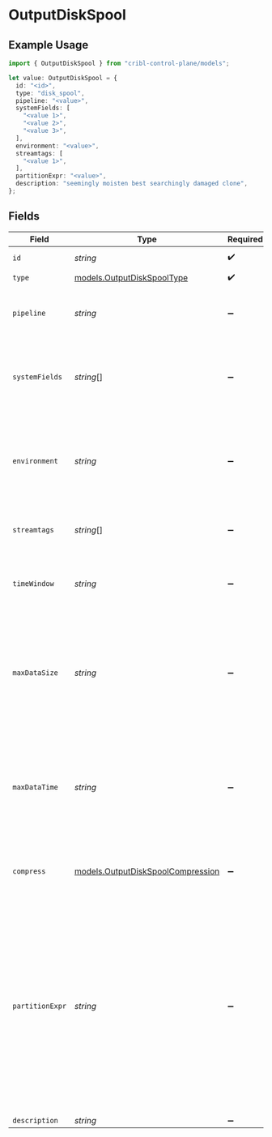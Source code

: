 # OutputDiskSpool

## Example Usage

```typescript
import { OutputDiskSpool } from "cribl-control-plane/models";

let value: OutputDiskSpool = {
  id: "<id>",
  type: "disk_spool",
  pipeline: "<value>",
  systemFields: [
    "<value 1>",
    "<value 2>",
    "<value 3>",
  ],
  environment: "<value>",
  streamtags: [
    "<value 1>",
  ],
  partitionExpr: "<value>",
  description: "seemingly moisten best searchingly damaged clone",
};
```

## Fields

| Field                                                                                                                                                                                                                | Type                                                                                                                                                                                                                 | Required                                                                                                                                                                                                             | Description                                                                                                                                                                                                          |
| -------------------------------------------------------------------------------------------------------------------------------------------------------------------------------------------------------------------- | -------------------------------------------------------------------------------------------------------------------------------------------------------------------------------------------------------------------- | -------------------------------------------------------------------------------------------------------------------------------------------------------------------------------------------------------------------- | -------------------------------------------------------------------------------------------------------------------------------------------------------------------------------------------------------------------- |
| `id`                                                                                                                                                                                                                 | *string*                                                                                                                                                                                                             | :heavy_check_mark:                                                                                                                                                                                                   | Unique ID for this output                                                                                                                                                                                            |
| `type`                                                                                                                                                                                                               | [models.OutputDiskSpoolType](../models/outputdiskspooltype.md)                                                                                                                                                       | :heavy_check_mark:                                                                                                                                                                                                   | N/A                                                                                                                                                                                                                  |
| `pipeline`                                                                                                                                                                                                           | *string*                                                                                                                                                                                                             | :heavy_minus_sign:                                                                                                                                                                                                   | Pipeline to process data before sending out to this output                                                                                                                                                           |
| `systemFields`                                                                                                                                                                                                       | *string*[]                                                                                                                                                                                                           | :heavy_minus_sign:                                                                                                                                                                                                   | Fields to automatically add to events, such as cribl_pipe. Supports wildcards.                                                                                                                                       |
| `environment`                                                                                                                                                                                                        | *string*                                                                                                                                                                                                             | :heavy_minus_sign:                                                                                                                                                                                                   | Optionally, enable this config only on a specified Git branch. If empty, will be enabled everywhere.                                                                                                                 |
| `streamtags`                                                                                                                                                                                                         | *string*[]                                                                                                                                                                                                           | :heavy_minus_sign:                                                                                                                                                                                                   | Tags for filtering and grouping in @{product}                                                                                                                                                                        |
| `timeWindow`                                                                                                                                                                                                         | *string*                                                                                                                                                                                                             | :heavy_minus_sign:                                                                                                                                                                                                   | Time period for grouping spooled events. Default is 10m.                                                                                                                                                             |
| `maxDataSize`                                                                                                                                                                                                        | *string*                                                                                                                                                                                                             | :heavy_minus_sign:                                                                                                                                                                                                   | Maximum disk space that can be consumed before older buckets are deleted. Examples: 420MB, 4GB. Default is 1GB.                                                                                                      |
| `maxDataTime`                                                                                                                                                                                                        | *string*                                                                                                                                                                                                             | :heavy_minus_sign:                                                                                                                                                                                                   | Maximum amount of time to retain data before older buckets are deleted. Examples: 2h, 4d. Default is 24h.                                                                                                            |
| `compress`                                                                                                                                                                                                           | [models.OutputDiskSpoolCompression](../models/outputdiskspoolcompression.md)                                                                                                                                         | :heavy_minus_sign:                                                                                                                                                                                                   | Data compression format. Default is gzip.                                                                                                                                                                            |
| `partitionExpr`                                                                                                                                                                                                      | *string*                                                                                                                                                                                                             | :heavy_minus_sign:                                                                                                                                                                                                   | JavaScript expression defining how files are partitioned and organized within the time-buckets. If blank, the event's __partition property is used and otherwise, events go directly into the time-bucket directory. |
| `description`                                                                                                                                                                                                        | *string*                                                                                                                                                                                                             | :heavy_minus_sign:                                                                                                                                                                                                   | N/A                                                                                                                                                                                                                  |